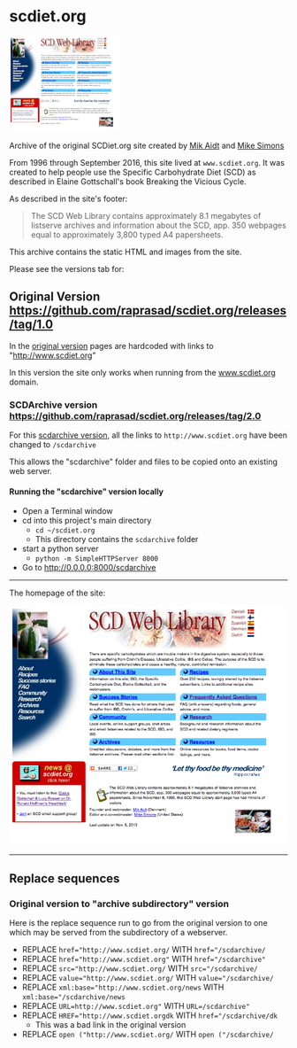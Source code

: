 # scdiet.org

![SCDiet.org homepage](screen-shots/scdiet_org_homepage_sm.png)

Archive of the original SCDiet.org site created by [Mik Aidt](https://twitter.com/mikaidt) and [Mike Simons](http://www.glassbird.com/)

From 1996 through September 2016, this site lived at ```www.scdiet.org```.  It was created to help people use the Specific Carbohydrate Diet (SCD) as described in Elaine Gottschall's book Breaking the Vicious Cycle.

As described in the site's footer:

> The SCD Web Library contains approximately 8.1 megabytes of listserve archives and information about the SCD, app. 350 webpages equal to approximately 3,800 typed A4 papersheets.

This archive contains the static HTML and images from the site.

Please see the versions tab for:

## Original Version https://github.com/raprasad/scdiet.org/releases/tag/1.0

In the [original version](https://github.com/raprasad/scdiet.org/releases/tag/1.0) pages are hardcoded with links to "http://www.scdiet.org"

In this version the site only works when running from the www.scdiet.org domain.


### SCDArchive version https://github.com/raprasad/scdiet.org/releases/tag/2.0

For this [scdarchive version](https://github.com/raprasad/scdiet.org/releases/tag/2.0), all the links to ```http://www.scdiet.org``` have been changed to ```/scdarchive```

This allows the "scdarchive" folder and files to be copied onto an existing web server.

#### Running the "scdarchive" version locally

  - Open a Terminal window
  - cd into this project's main directory
    - ```cd ~/scdiet.org```
    - This directory contains the ```scdarchive``` folder
  - start a python server  
    - ```python -m SimpleHTTPServer 8000```
  - Go to http://0.0.0.0:8000/scdarchive

---

The homepage of the site:

![SCDiet.org homepage](screen-shots/scdiet_org_homepage.png)

---

## Replace sequences

### Original version to "archive subdirectory" version

Here is the replace sequence run to go from the original version to one which may be served from the subdirectory of a webserver.

 - REPLACE ```href="http://www.scdiet.org/``` WITH ```href="/scdarchive/```
 - REPLACE ```href="http://www.scdiet.org"``` WITH ```href="/scdarchive"```
 - REPLACE ```src="http://www.scdiet.org/``` WITH ```src="/scdarchive/```
 - REPLACE ```value="http://www.scdiet.org/``` WITH ```value="/scdarchive/```
 - REPLACE ```xml:base="http://www.scdiet.org/news``` WITH ```xml:base="/scdarchive/news```
 - REPLACE ```URL=http://www.scdiet.org"``` WITH ```URL=/scdarchive"```
 - REPLACE ```HREF="http://www.scdiet.orgdk``` WITH ```href="/scdarchive/dk```
   - This was a bad link in the original version
 - REPLACE ```open ("http://www.scdiet.org/``` WITH ```open ("/scdarchive/```
